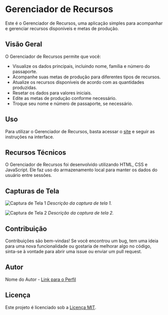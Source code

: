 # Gerenciador de Recursos

Este é o Gerenciador de Recursos, uma aplicação simples para acompanhar e gerenciar recursos disponíveis e metas de produção.

## Visão Geral

O Gerenciador de Recursos permite que você:

- Visualize os dados principais, incluindo nome, família e número do passaporte.
- Acompanhe suas metas de produção para diferentes tipos de recursos.
- Atualize os recursos disponíveis de acordo com as quantidades produzidas.
- Resetar os dados para valores iniciais.
- Edite as metas de produção conforme necessário.
- Troque seu nome e número de passaporte, se necessário.

## Uso

Para utilizar o Gerenciador de Recursos, basta acessar o [site](link_para_o_seu_site) e seguir as instruções na interface.

## Recursos Técnicos

O Gerenciador de Recursos foi desenvolvido utilizando HTML, CSS e JavaScript. Ele faz uso do armazenamento local para manter os dados do usuário entre sessões.

## Capturas de Tela

![Captura de Tela 1](screenshot1.png)
*Descrição da captura de tela 1.*

![Captura de Tela 2](screenshot2.png)
*Descrição da captura de tela 2.*

## Contribuição

Contribuições são bem-vindas! Se você encontrou um bug, tem uma ideia para uma nova funcionalidade ou gostaria de melhorar algo no código, sinta-se à vontade para abrir uma issue ou enviar um pull request.

## Autor

Nome do Autor - [Link para o Perfil](https://github.com/PullDK)

## Licença

Este projeto é licenciado sob a [Licença MIT](LICENSE).

